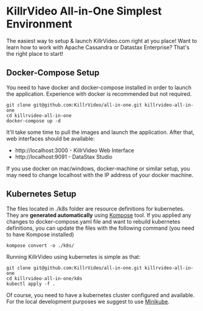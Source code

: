 # KillrVideo All-in-One Simplest Environment

The easiest way to setup & launch KillrVideo.com right at you place! Want to learn how to work with Apache Cassandra or Datastax Enterprise? That's the right place to start!

## Docker-Compose Setup

You need to have docker and docker-compose installed in order to launch the application. Experience with docker is recommended but not required.

```
git clone git@github.com:KillrVideo/all-in-one.git killrvideo-all-in-one
cd killrvideo-all-in-one
docker-compose up -d
```
It'll take some time to pull the images and launch the application. After that, web interfaces should be available:

* http://localhost:3000 - KillrVideo Web Interface
* http://localhost:9091 - DataStax Studio 

If you use docker on mac/windows, docker-machine or similar setup, you may need to change localhost with the IP address of your docker machine.

## Kubernetes Setup

The files located in ./k8s folder are resource definitions for kubernetes. They are **generated automatically** using [Kompose](https://github.com/kubernetes/kompose) tool. If you applied any changes to docker-compose.yaml file and want to rebuild kubernetes definitions, you can update the files with the following command (you need to have Kompose installed)

```
kompose convert -o ./k8s/
```

Running KillrVideo using kubernetes is simple as that:

```
git clone git@github.com:KillrVideo/all-in-one.git killrvideo-all-in-one
cd killrvideo-all-in-one/k8s
kubectl apply -f .
```
Of course, you need to have a kubernetes cluster configured and available. For the local development purposes we suggest to use [Minikube](https://kubernetes.io/docs/setup/minikube/).
